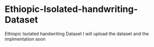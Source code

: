 # Ethiopic-Isolated-handwriting-Dataset
Ethiopic Isolated handwriting Dataset
I will upload the dataset and the implmentation soon
